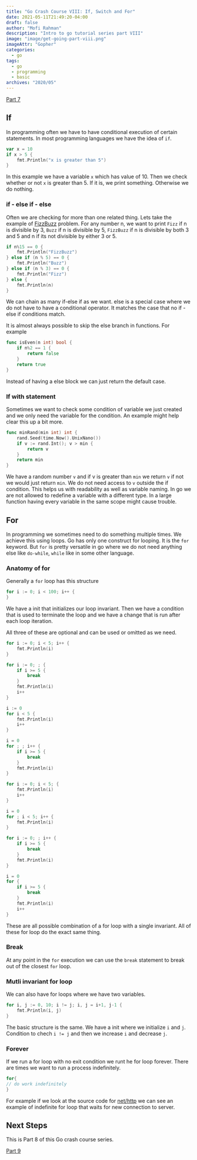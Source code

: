 ```yaml
---
title: "Go Crash Course VIII: If, Switch and For"
date: 2021-05-11T21:49:20-04:00
draft: false
author: "Mofi Rahman"
description: "Intro to go tutorial series part VIII"
image: "image/get-going-part-viii.png"
imageAttr: "Gopher"
categories:
  - go
tags:
  - go
  - programming
  - basic
archives: "2020/05"
---
```


[Part 7](/posts/go-crash-course-vii/)

## If

In programming often we have to have conditional execution of certain statements. In most programming languages we have the idea of `if`. 

```go
var x = 10
if x > 5 {
	fmt.Println("x is greater than 5")
}
```

In this example we have a variable `x` which has value of 10. Then we check whether or not `x` is greater than 5. If it is, we print something. Otherwise we do nothing.

### if - else if - else

Often we are checking for more than one related thing. Lets take the example of [FizzBuzz](https://en.wikipedia.org/wiki/Fizz_buzz) problem. For any number n, we want to print `Fizz` if n is divisible by 3, `Buzz` if n is divisible by 5, `FizzBuzz` if n is divisible by both 3 and 5 and n if its not divisible by either 3 or 5.

```go
if n%15 == 0 {
	fmt.Println("FizzBuzz")
} else if (n % 5) == 0 {
	fmt.Println("Buzz")
} else if (n % 3) == 0 {
	fmt.Println("Fizz")
} else {
	fmt.Println(n)
}
```

We can chain as many if-else if as we want. else is a special case where we do not have to have a conditional operator. It matches the case that no if - else if conditions match. 

It is almost always possible to skip the else branch in functions. For example

```go
func isEven(n int) bool {
	if n%2 == 1 {
		return false
	}
	return true
}
```

Instead of having a else block we can just return the default case. 

### If with statement

Sometimes we want to check some condition of variable we just created and we only need the variable for the condition. An example might help clear this up a bit more.

```go
func minRand(min int) int {
	rand.Seed(time.Now().UnixNano())
	if v := rand.Int(); v > min {
		return v
	}
	return min
}
```

We have a random number `v` and if v is greater than `min` we return `v` if not we would just return `min`. We do not need access to `v` outside the if condition. This helps us with readability as well as variable naming. In go we are not allowed to redefine a variable with a different type. In a large function having every variable in the same scope might cause trouble.

## For

In programming we sometimes need to do something multiple times. We achieve this using loops. Go has only one construct for looping. It is the `for` keyword. But `for` is pretty versatile in go where we do not need anything else like `do-while`, `while` like in some other language. 

### Anatomy of for

Generally a `for` loop has this structure

```go
for i := 0; i < 100; i++ {
}
```

We have a init that initializes our loop invariant. Then we have a condition that is used to terminate the loop and we have a change that is run after each loop iteration. 

All three of these are optional and can be used or omitted as we need.

```go
for i := 0; i < 5; i++ {
	fmt.Println(i)
}

for i := 0; ; {
	if i >= 5 {
		break
	}
	fmt.Println(i)
	i++
}

i := 0
for i < 5 {
	fmt.Println(i)
	i++
}

i = 0
for ; ; i++ {
	if i >= 5 {
		break
	}
	fmt.Println(i)
}

for i := 0; i < 5; {
	fmt.Println(i)
	i++
}

i = 0
for ; i < 5; i++ {
	fmt.Println(i)
}

for i := 0; ; i++ {
	if i >= 5 {
		break
	}
	fmt.Println(i)
}

i = 0
for {
	if i >= 5 {
		break
	}
	fmt.Println(i)
	i++
}
```

These are all possible combination of a for loop with a single invariant. All of these for loop do the exact same thing. 

### Break

At any point in the `for` execution we can use the `break` statement to break out of the closest `for` loop. 

### Mutli invariant for loop

We can also have for loops where we have two variables. 

```go
for i, j := 0, 10; i != j; i, j = i+1, j-1 {
	fmt.Println(i, j)
}
```

The basic structure is the same. We have a init where we initialize `i` and `j`. Condition to chech `i != j` and then we increase `i` and decrease `j`.

### Forever

If we run a for loop with no exit condition we runt he for loop forever. There are times we want to run a process indefinitely. 

```go
for{
// do work indefinitely 
}
```

For example if we look at the source code for [net/http](https://golang.org/src/net/http/server.go?s=99574:99629#L2980) we can see an example of indefinite for loop that waits for new connection to server.

## Next Steps

This is Part 8 of this Go crash course series.

[Part 9](/posts/go-crash-course-ix/)
